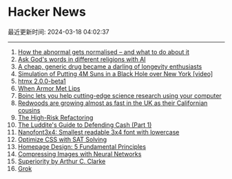 # Hacker News

最近更新时间: 2024-03-18 04:02:37

--- 
1. [How the abnormal gets normalised – and what to do about it](https://www.bbc.com/future/article/20240314-how-the-abnormal-gets-normalised-and-what-to-do-about-it) 
2. [Ask God's words in different religions with AI](https://askreligion.com/) 
3. [A cheap, generic drug became a darling of longevity enthusiasts](https://www.washingtonpost.com/business/2024/03/15/rapamycin-longevity-drug/) 
4. [Simulation of Putting 4M Suns in a Black Hole over New York [video]](https://www.youtube.com/watch?v=pDUUT2Y_9qk) 
5. [htmx 2.0.0-beta1](https://v2-0v2-0.htmx.org/posts/2024-03-15-htmx-2-0-0-beta1-is-released/) 
6. [When Armor Met Lips](https://crookedtimber.org/2024/03/16/occasional-paper-when-armor-met-lips) 
7. [Boinc lets you help cutting-edge science research using your computer](https://boinc.berkeley.edu/index.php) 
8. [Redwoods are growing almost as fast in the UK as their Californian cousins](https://theconversation.com/redwood-trees-are-growing-almost-as-fast-in-the-uk-as-their-californian-cousins-new-study-225475) 
9. [The High-Risk Refactoring](https://webup.org/blog/the-high-risk-refactoring/) 
10. [The Luddite's Guide to Defending Cash (Part 1)](https://www.asomo.co/p/the-luddites-guide-to-defending-physical-cash) 
11. [Nanofont3x4: Smallest readable 3x4 font with lowercase](https://github.com/Michaelangel007/nanofont3x4) 
12. [Optimize CSS with SAT Solving](https://github.com/matthewhague/sat-css-tool) 
13. [Homepage Design: 5 Fundamental Principles](https://www.nngroup.com/articles/homepage-design-principles/) 
14. [Compressing Images with Neural Networks](https://mlumiste.com/technical/compression-deep-learning/) 
15. [Superiority by Arthur C. Clarke](https://metallicman.com/laoban4site/superiority-by-arthur-c-clarke-full-text/) 
16. [Grok](https://github.com/xai-org/grok) 
